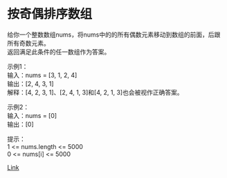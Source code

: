 <h1>按奇偶排序数组</h1>

给你一个整数数组nums，将nums中的的所有偶数元素移动到数组的前面，后跟所有奇数元素。</br>
返回满足此条件的任一数组作为答案。</br>

示例1：</br>
输入：nums = [3, 1, 2, 4]</br>
输出：[2, 4, 3, 1]</br>
解释：[4, 2, 3, 1]、[2, 4, 1, 3]和[4, 2, 1, 3]也会被视作正确答案。</br>

示例2：</br>
输入：nums = [0]</br>
输出：[0]</br>

提示：</br>
1 <= nums.length <= 5000</br>
0 <= nums[i] <= 5000</br>

[Link](https://leetcode-cn.com/problems/sort-array-by-parity/)
